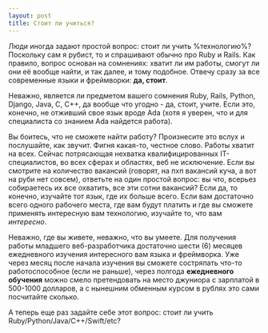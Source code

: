 ```yaml
---
layout: post
title: Стоит ли учиться?
---
```


Люди иногда задают простой вопрос: стоит ли учить %технологию%? Поскольку сам я рубист, то и спрашивают обычно про Ruby и Rails. Как правило, вопрос основан на сомнениях: хватит ли им работы, смогут ли они её вообще найти, и так далее, и тому подобное. Отвечу сразу за все современные языки и фреймворки: **да, стоит**.

Неважно, является ли предметом вашего сомнения Ruby, Rails, Python, Django, Java, C, C++, да вообще что угодно - да, стоит, учите. Если это, конечно, не отживший свое язык вроде Ada (хотя я уверен, что и для специалиста со знанием Ada найдется работа).

Вы боитесь, что не сможете найти работу? Произнесите это вслух и послушайте, как звучит. Фигня какая-то, честное слово. Работы хватит на всех. Сейчас потрясающая нехватка квалифицированных IT-специалистов, во всех сферах и областях, веб не исключение. Если вы смотрите на количество вакансий (говорят, на пхп вакансий куча, а вот на руби нет совсем), ответьте на один простой вопрос: вы что, всерьез собираетесь их все охватить, все эти сотни вакансий? Если да, то конечно, изучайте тот язык, где их больше всего. Если вам достаточно всего одного рабочего места, где вам будут платить и где вы сможете применять интересную вам технологию, изучайте то, что вам _интересно_.

Неважно, где вы живете, неважно, что вы умеете. Для получения работы младшего веб-разработчика достаточно шести (6) месяцев ежедневного изучения интересного вам языка и фреймворка. Уже через месяц после начала изучения вы сможете состряпать что-то работоспособное (если не раньше), через полгода **ежедневного обучения** можно смело претендовать на место джуниора с зарплатой в 500-1000 долларов, а с нынешним обменным курсом в рублях это сами посчитайте сколько.

А теперь еще раз задайте себе этот вопрос: стоит ли учить Ruby/Python/Java/C++/Swift/etc?
